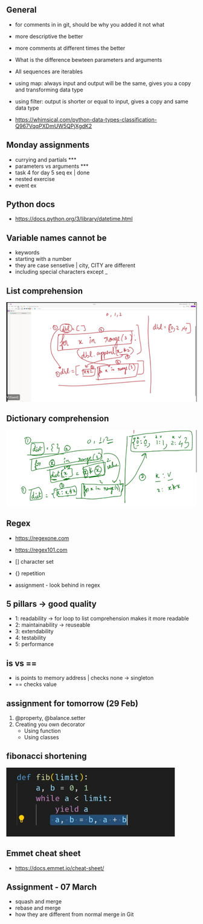## General
- for comments in in git, should be why you added it not what
- more descriptive the better
- more comments at different times the better

- What is the difference bewteen parameters and arguments

- All sequences are iterables
- using map: always input and output will be the same, gives you a copy and transforming data type
- using filter: output is shorter or equal to input, gives a copy and same data type 

- https://whimsical.com/python-data-types-classification-Q967VqqPXDmUW5QPjXgdK2

## Monday assignments
- currying and partials ***
- parameters vs arguments ***
- task 4 for day 5 seq ex | done
- nested exercise
- event ex 

## Python docs
- https://docs.python.org/3/library/datetime.html

## Variable names cannot be 
- keywords
- starting with a number
- they are case sensetive | city, CITY are different 
- including special characters except _

## List comprehension
![image](image.png)

## Dictionary comprehension
![image](image_2.png)

## Regex
- https://regexone.com
- https://regex101.com
- [] character set
- {} repetition

- assignment - look behind in regex

## 5 pillars -> good quality
- 1: readability -> for loop to list comprehension makes it more readable
- 2: maintainability -> reuseable
- 3: extendability
- 4: testability
- 5: performance

## is vs ==
- is points to memory address | checks none -> singleton
- == checks value

## assignment for tomorrow (29 Feb)

1. @property,  @balance.setter
2. Creating you own decorator 
    - Using function
    - Using classes

## fibonacci shortening 
![alt text](image-1.png)

## Emmet cheat sheet
- https://docs.emmet.io/cheat-sheet/ 

## Assignment - 07 March
- squash and merge
- rebase and merge 
- how they are different from normal merge in Git